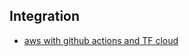 ## Integration  
-  [aws with github actions and TF cloud](https://developer.hashicorp.com/terraform/tutorials/automation/github-actions)
